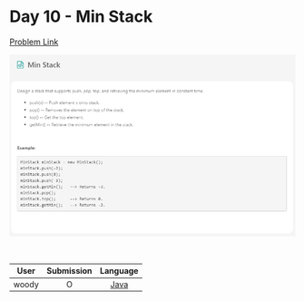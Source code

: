 # Day 10 - Min Stack

[Problem Link](https://leetcode.com/problems/min-stack/)

![10-min-stack](../images/10-min-stack.png)

<br>

User  | Submission | Language
:--:  | :--------: | :-----:
woody | O          | [Java](./woody.md)